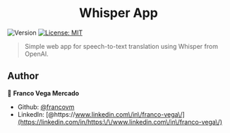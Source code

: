 <h1 align="center">Whisper App </h1>
<p>
  <img alt="Version" src="https://img.shields.io/badge/version-0.0.1-blue.svg?cacheSeconds=2592000" />
  <a href="#" target="_blank">
    <img alt="License: MIT" src="https://img.shields.io/badge/License-MIT-yellow.svg" />
  </a>
</p>

> Simple web app for speech-to-text translation using Whisper from OpenAI.


## Author

👤 **Franco Vega Mercado**

* Github: [@francovm](https://github.com/francovm)
* LinkedIn: [@https:\/\/www.linkedin.com\/in\/franco-vega\/](https://linkedin.com/in/https:\/\/www.linkedin.com\/in\/franco-vega\/)